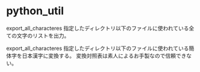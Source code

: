 # python_util

export_all_characteres
	指定したディレクトリ以下のファイルに使われている全ての文字のリストを出力。

export_all_characteres
	指定したディレクトリ以下のファイルに使われている簡体字を日本漢字に変換する。
	変換対照表は素人によるお手製なので信頼できない。
